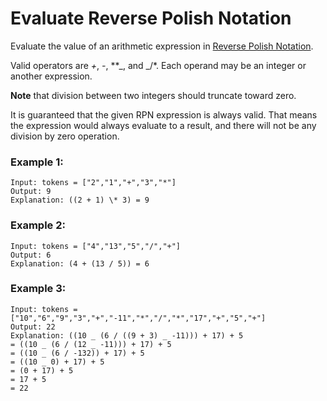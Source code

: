 # Evaluate Reverse Polish Notation

Evaluate the value of an arithmetic expression in [Reverse Polish Notation](https://en.wikipedia.org/wiki/Reverse_Polish_notation).

Valid operators are _+_, _-_, \*\*_, and _/\*. Each operand may be an integer or another expression.

**Note** that division between two integers should truncate toward zero.

It is guaranteed that the given RPN expression is always valid. That means the expression would always evaluate to a result, and there will not be any division by zero operation.

### Example 1:

    Input: tokens = ["2","1","+","3","*"]
    Output: 9
    Explanation: ((2 + 1) \* 3) = 9

### Example 2:

    Input: tokens = ["4","13","5","/","+"]
    Output: 6
    Explanation: (4 + (13 / 5)) = 6

### Example 3:

    Input: tokens = ["10","6","9","3","+","-11","*","/","*","17","+","5","+"]
    Output: 22
    Explanation: ((10 _ (6 / ((9 + 3) _ -11))) + 17) + 5
    = ((10 _ (6 / (12 _ -11))) + 17) + 5
    = ((10 _ (6 / -132)) + 17) + 5
    = ((10 _ 0) + 17) + 5
    = (0 + 17) + 5
    = 17 + 5
    = 22
